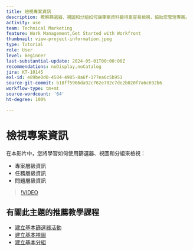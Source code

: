 ```yaml
---
title: 檢視專案資訊
description: 瞭解篩選器、視圖和分組如何讓專案資料變得更容易檢視，協助您管理專案。
activity: use
team: Technical Marketing
feature: Work Management,Get Started with Workfront
thumbnail: view-project-information.jpeg
type: Tutorial
role: User
level: Beginner
last-substantial-update: 2024-05-01T00:00:00Z
recommendations: noDisplay,noCatalog
jira: KT-10145
exl-id: e89be0d0-4584-4985-8a6f-177ea6c5b951
source-git-commit: b18ff5966da92c762e702c7de2b020f7a6c692b6
workflow-type: tm+mt
source-wordcount: '64'
ht-degree: 100%

---
```


# 檢視專案資訊

在本影片中，您將學習如何使用篩選器、視圖和分組來檢視：

* 專案層級資訊
* 任務層級資訊
* 問題層級資訊

>[!VIDEO](https://video.tv.adobe.com/v/3428815/?quality=12&learn=on)

## 有關此主題的推薦教學課程

* [建立基本篩選器活動](/help/reporting/basic-reporting/create-a-basic-filter-activity.md)
* [建立基本視圖](/help/reporting/basic-reporting/create-a-basic-view.md)
* [建立基本分組](/help/reporting/basic-reporting/create-a-basic-grouping.md)

